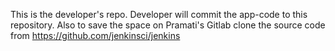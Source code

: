 This is the developer's repo. Developer will commit the app-code to this repository. Also to save the space on Pramati's Gitlab clone the source code from https://github.com/jenkinsci/jenkins
